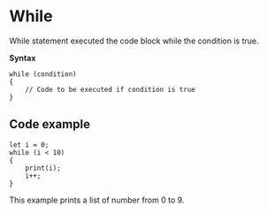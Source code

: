 # While

While statement executed the code block while the condition is true.

**Syntax**
```
while (condition)
{
    // Code to be executed if condition is true
}
```

## Code example

```
let i = 0;
while (i < 10)
{
    print(i);
    i++;
}
```
This example prints a list of number from 0 to 9.